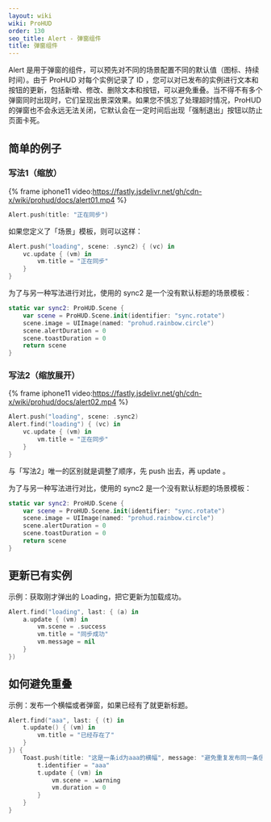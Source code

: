 ```yaml
---
layout: wiki
wiki: ProHUD
order: 130
seo_title: Alert - 弹窗组件
title: 弹窗组件
---
```


Alert 是用于弹窗的组件，可以预先对不同的场景配置不同的默认值（图标、持续时间）。由于 ProHUD 对每个实例记录了 ID ，您可以对已发布的实例进行文本和按钮的更新，包括新增、修改、删除文本和按钮，可以避免重叠。当不得不有多个弹窗同时出现时，它们呈现出景深效果。如果您不慎忘了处理超时情况，ProHUD 的弹窗也不会永远无法关闭，它默认会在一定时间后出现「强制退出」按钮以防止页面卡死。

## 简单的例子

### 写法1（缩放）

{% frame iphone11 video:https://fastly.jsdelivr.net/gh/cdn-x/wiki/prohud/docs/alert01.mp4 %}

```swift
Alert.push(title: "正在同步")
```

如果您定义了「场景」模板，则可以这样：

```swift
Alert.push("loading", scene: .sync2) { (vc) in
    vc.update { (vm) in
        vm.title = "正在同步"
    }
}
```

为了与另一种写法进行对比，使用的 sync2 是一个没有默认标题的场景模板：

```swift
static var sync2: ProHUD.Scene {
    var scene = ProHUD.Scene.init(identifier: "sync.rotate")
    scene.image = UIImage(named: "prohud.rainbow.circle")
    scene.alertDuration = 0
    scene.toastDuration = 0
    return scene
}
```

### 写法2（缩放展开）

{% frame iphone11 video:https://fastly.jsdelivr.net/gh/cdn-x/wiki/prohud/docs/alert02.mp4 %}

```swift
Alert.push("loading", scene: .sync2)
Alert.find("loading") { (vc) in
    vc.update { (vm) in
        vm.title = "正在同步"
    }
}
```

与「写法2」唯一的区别就是调整了顺序，先 push 出去，再 update 。

为了与另一种写法进行对比，使用的 sync2 是一个没有默认标题的场景模板：

```swift
static var sync2: ProHUD.Scene {
    var scene = ProHUD.Scene.init(identifier: "sync.rotate")
    scene.image = UIImage(named: "prohud.rainbow.circle")
    scene.alertDuration = 0
    scene.toastDuration = 0
    return scene
}
```


## 更新已有实例

示例：获取刚才弹出的 Loading，把它更新为加载成功。

```swift
Alert.find("loading", last: { (a) in
    a.update { (vm) in
        vm.scene = .success
        vm.title = "同步成功"
        vm.message = nil
    }
})
```

## 如何避免重叠

示例：发布一个横幅或者弹窗，如果已经有了就更新标题。

```swift
Alert.find("aaa", last: { (t) in
    t.update() { (vm) in
        vm.title = "已经存在了"
    }
}) {
    Toast.push(title: "这是一条id为aaa的横幅", message: "避免重复发布同一条信息") { (t) in
        t.identifier = "aaa"
        t.update { (vm) in
            vm.scene = .warning
            vm.duration = 0
        }
    }
}
```
